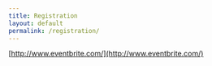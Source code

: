 ```yaml
---
title: Registration
layout: default
permalink: /registration/
---
```

[http://www.eventbrite.com/](http://www.eventbrite.com/)
